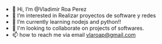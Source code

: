 - 👋 Hi, I’m @Vladimir Roa Perez
- 👀 I’m interested in Realizar proyectos de software y redes 
- 🌱 I’m currently learning nodejs and python!!
- 💞️ I'm looking to collaborate on projects of softwares.
- 📫 how to reach me via email vlaroap@gmail.com

<!---
vlady84/vlady84 is a ✨ special ✨ repository because its `README.md` (this file) appears on your GitHub profile.
You can click the Preview link to take a look at your changes.
--->
